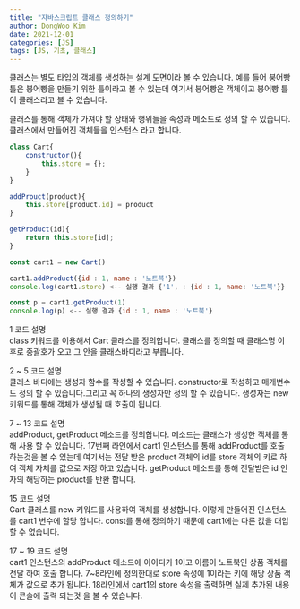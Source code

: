 ```yaml
---
title: "자바스크립트 클래스 정의하기"
author: DongWoo Kim
date: 2021-12-01
categories: [JS]
tags: [JS, 기초, 클래스]
---
```


클래스는 별도 타입의 객체를 생성하는 설계 도면이라 볼 수 있습니다.
예를 들어 붕어빵 틀은 붕어빵을 만들기 위한 틀이라고 볼 수 있는데
여기서 붕어빵은 객체이고 붕어빵 틀이 클래스라고 볼 수 있습니다.


클래스를 통해 객체가 가져야 할 상태와 행위들을 속성과 메소드로 정의 할 수 있습니다.
클래스에서 만들어진 객체들을 인스턴스 라고 합니다.

```js
class Cart{
    constructor(){
        this.store = {};
    }
}

addProuct(product){
    this.store[product.id] = product
}

getProduct(id){
    return this.store[id];
}

const cart1 = new Cart()

cart1.addProduct({id : 1, name : '노트북'})
console.log(cart1.store) <-- 실행 결과 {'1', : {id : 1, name: '노트북'}}

const p = cart1.getProduct(1)
console.log(p) <-- 실행 결과 {id : 1, name : '노트북'}

```
1  코드 설명<br>
class 키워드를 이용해서 Cart 클래스를 정의합니다. 클래스를 정의할 때 클래스명 이후로
중괄호가 오고 그 안을 클래스바디라고 부릅니다.

2 ~ 5 코드 설명<br>
클래스 바디에는 생성자 함수를 작성할 수 있습니다. constructor로 작성하고 매개변수도 정의 할 수 있습니다.그리고 꼭 하나의 생성자만 정의 할 수 있습니다. 생성자는 new 키워드를 통해
객체가 생성될 때 호출이 됩니다. 

7 ~ 13 코드 설명<br>
addProduct, getProduct 메소드를 정의합니다. 메소드는 클래스가 생성한 객체를 통해 사용 할 수 있습니다. 17번째 라인에서 cart1 인스턴스를 통해 addProduct를 호출 하는것을 볼 수 있는데 여기서는 전달 받은 product 객체의 id를 store 객체의 키로 하여 객체 자체를 값으로 저장 하고 있습니다. getProduct 메소드를 통해 전달받은 id 인자의 해당하는 product를 반환 합니다.

15 코드 설명<br>
Cart 클래스를 new 키워드를 사용하여 객체를 생성합니다. 이렇게 만들어진 인스턴스를 cart1 변수에 할당 합니다. const를 통해 정의하기 때문에 cart1에는 다른 값을 대입 할 수 없습니다.

17 ~ 19 코드 설명<br>
cart1 인스턴스의 addProduct 메소드에 아이디가 1이고 이름이 노트북인 상품 객체를 전달 하여 호출 합니다. 7~8라인에 정의한대로 store 속성에 1이라는 키에 해당 상품 객체가 값으로 추가 됩니다. 18라인에서 cart1의 store 속성을 출력하면 실제 추가된 내용이 콘솔에 출력 되는것 을 볼 수 있습니다.